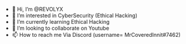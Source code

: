 - 👋 Hi, I’m @REVOLYX
- 👀 I’m interested in CyberSecurity (Ethical Hacking)
- 🌱 I’m currently learning Ethical Hacking
- 💞️ I’m looking to collaborate on Youtube 
- 📫 How to reach me Via Discord (username= MrCoveredInnit#7462)
<!---
REVOLYX/REVOLYX is a ✨ special ✨ repository because its `README.md` (this file) appears on your GitHub profile.
You can click the Preview link to take a look at your changes.
--->
